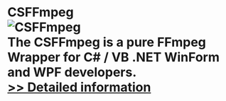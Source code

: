 # CSFFmpeg<br />![CSFFmpeg](https://mycommerce.akamaized.net/api/pimages/P300978332/BIG/300978332.PNG)<br />The CSFFmpeg is a pure FFmpeg Wrapper for C# / VB .NET WinForm and WPF developers.<br />[>> Detailed information](https://secure.shareit.com/shareit/product.html?productid=300978332&affiliateid=200057808)